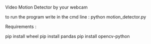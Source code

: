 Video Motion Detector by your webcam

to run the program write in the cmd line :
	python motion_detector.py

Requirements :

pip install wheel
pip install pandas
pip install opencv-python
